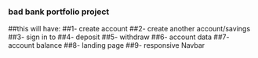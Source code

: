 ### bad bank portfolio project
##this will have:
##1- create account
##2- create another account/savings
##3- sign in to
##4- deposit
##5- withdraw
##6- account data
##7- account balance
##8- landing page
##9- responsive Navbar


